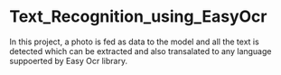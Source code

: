 # Text_Recognition_using_EasyOcr

In this project, a photo is fed as data to the model and all the text is detected which can be extracted and also transalated to any language suppoerted by Easy Ocr library.
